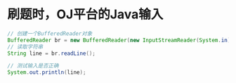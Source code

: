 # 刷题时，OJ平台的Java输入

```java
// 创建一个BufferedReader对象
BufferedReader br = new BufferedReader(new InputStreamReader(System.in));
// 读取字符串
String line = br.readLine();

// 测试输入是否正确
System.out.println(line);
```

